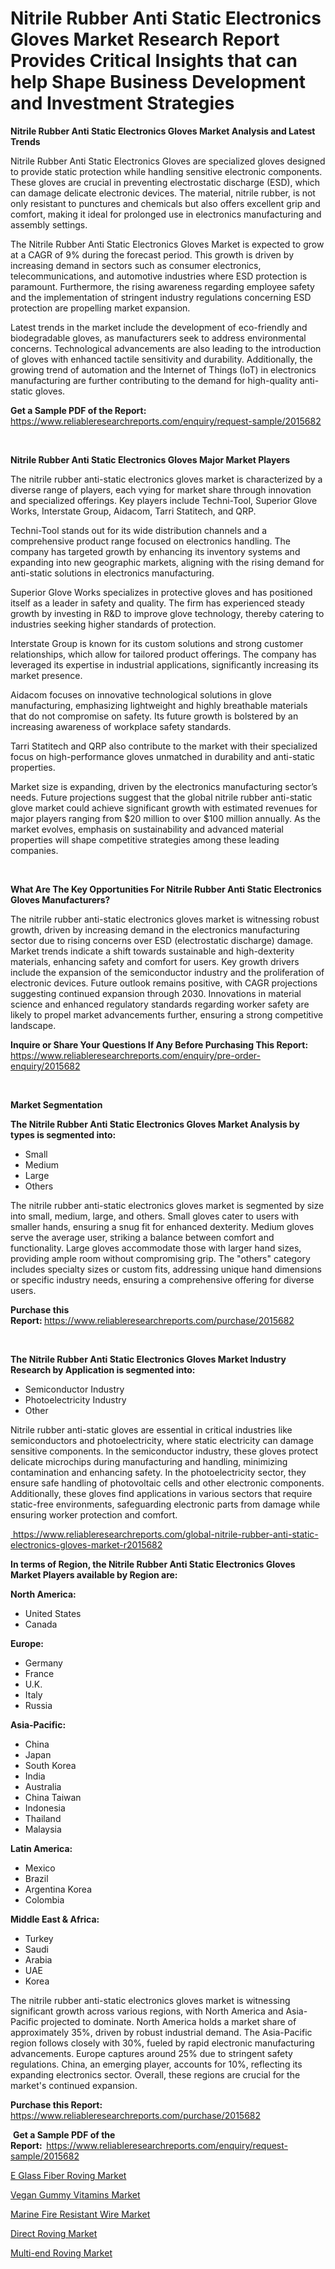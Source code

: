 <p><h1>Nitrile Rubber Anti Static Electronics Gloves Market Research Report Provides Critical Insights that can help Shape Business Development and Investment Strategies</h1></p><p><strong>Nitrile Rubber Anti Static Electronics Gloves Market Analysis and Latest Trends</strong></p>
<p><p>Nitrile Rubber Anti Static Electronics Gloves are specialized gloves designed to provide static protection while handling sensitive electronic components. These gloves are crucial in preventing electrostatic discharge (ESD), which can damage delicate electronic devices. The material, nitrile rubber, is not only resistant to punctures and chemicals but also offers excellent grip and comfort, making it ideal for prolonged use in electronics manufacturing and assembly settings.</p><p>The Nitrile Rubber Anti Static Electronics Gloves Market is expected to grow at a CAGR of 9% during the forecast period. This growth is driven by increasing demand in sectors such as consumer electronics, telecommunications, and automotive industries where ESD protection is paramount. Furthermore, the rising awareness regarding employee safety and the implementation of stringent industry regulations concerning ESD protection are propelling market expansion.</p><p>Latest trends in the market include the development of eco-friendly and biodegradable gloves, as manufacturers seek to address environmental concerns. Technological advancements are also leading to the introduction of gloves with enhanced tactile sensitivity and durability. Additionally, the growing trend of automation and the Internet of Things (IoT) in electronics manufacturing are further contributing to the demand for high-quality anti-static gloves.</p></p>
<p><strong>Get a Sample PDF of the Report:&nbsp;</strong> <a href="https://www.reliableresearchreports.com/enquiry/request-sample/2015682?utm_campaign=1635&utm_medium=2&utm_source=Github&utm_content=ia&utm_term=27102024&utm_id=nitrile-rubber-anti-static-electronics-gloves">https://www.reliableresearchreports.com/enquiry/request-sample/2015682</a></p>
<p>&nbsp;</p>
<p><strong>Nitrile Rubber Anti Static Electronics Gloves Major Market Players</strong></p>
<p><p>The nitrile rubber anti-static electronics gloves market is characterized by a diverse range of players, each vying for market share through innovation and specialized offerings. Key players include Techni-Tool, Superior Glove Works, Interstate Group, Aidacom, Tarri Statitech, and QRP. </p><p>Techni-Tool stands out for its wide distribution channels and a comprehensive product range focused on electronics handling. The company has targeted growth by enhancing its inventory systems and expanding into new geographic markets, aligning with the rising demand for anti-static solutions in electronics manufacturing. </p><p>Superior Glove Works specializes in protective gloves and has positioned itself as a leader in safety and quality. The firm has experienced steady growth by investing in R&D to improve glove technology, thereby catering to industries seeking higher standards of protection. </p><p>Interstate Group is known for its custom solutions and strong customer relationships, which allow for tailored product offerings. The company has leveraged its expertise in industrial applications, significantly increasing its market presence.</p><p>Aidacom focuses on innovative technological solutions in glove manufacturing, emphasizing lightweight and highly breathable materials that do not compromise on safety. Its future growth is bolstered by an increasing awareness of workplace safety standards.</p><p>Tarri Statitech and QRP also contribute to the market with their specialized focus on high-performance gloves unmatched in durability and anti-static properties. </p><p>Market size is expanding, driven by the electronics manufacturing sector’s needs. Future projections suggest that the global nitrile rubber anti-static glove market could achieve significant growth with estimated revenues for major players ranging from $20 million to over $100 million annually. As the market evolves, emphasis on sustainability and advanced material properties will shape competitive strategies among these leading companies.</p></p>
<p>&nbsp;</p>
<p><strong>What Are The Key Opportunities For Nitrile Rubber Anti Static Electronics Gloves Manufacturers?</strong></p>
<p><p>The nitrile rubber anti-static electronics gloves market is witnessing robust growth, driven by increasing demand in the electronics manufacturing sector due to rising concerns over ESD (electrostatic discharge) damage. Market trends indicate a shift towards sustainable and high-dexterity materials, enhancing safety and comfort for users. Key growth drivers include the expansion of the semiconductor industry and the proliferation of electronic devices. Future outlook remains positive, with CAGR projections suggesting continued expansion through 2030. Innovations in material science and enhanced regulatory standards regarding worker safety are likely to propel market advancements further, ensuring a strong competitive landscape.</p></p>
<p><strong>Inquire or Share Your Questions If Any Before Purchasing This Report:</strong> <a href="https://www.reliableresearchreports.com/enquiry/pre-order-enquiry/2015682?utm_campaign=1635&utm_medium=2&utm_source=Github&utm_content=ia&utm_term=27102024&utm_id=nitrile-rubber-anti-static-electronics-gloves">https://www.reliableresearchreports.com/enquiry/pre-order-enquiry/2015682</a></p>
<p>&nbsp;</p>
<p><strong>Market Segmentation</strong></p>
<p><strong>The Nitrile Rubber Anti Static Electronics Gloves Market Analysis by types is segmented into:</strong></p>
<p><ul><li>Small</li><li>Medium</li><li>Large</li><li>Others</li></ul></p>
<p><p>The nitrile rubber anti-static electronics gloves market is segmented by size into small, medium, large, and others. Small gloves cater to users with smaller hands, ensuring a snug fit for enhanced dexterity. Medium gloves serve the average user, striking a balance between comfort and functionality. Large gloves accommodate those with larger hand sizes, providing ample room without compromising grip. The "others" category includes specialty sizes or custom fits, addressing unique hand dimensions or specific industry needs, ensuring a comprehensive offering for diverse users.</p></p>
<p><strong>Purchase this Report:&nbsp;</strong><a href="https://www.reliableresearchreports.com/purchase/2015682?utm_campaign=1635&utm_medium=2&utm_source=Github&utm_content=ia&utm_term=27102024&utm_id=nitrile-rubber-anti-static-electronics-gloves">https://www.reliableresearchreports.com/purchase/2015682</a></p>
<p>&nbsp;</p>
<p><strong>The Nitrile Rubber Anti Static Electronics Gloves Market Industry Research by Application is segmented into:</strong></p>
<p><ul><li>Semiconductor Industry</li><li>Photoelectricity Industry</li><li>Other</li></ul></p>
<p><p>Nitrile rubber anti-static gloves are essential in critical industries like semiconductors and photoelectricity, where static electricity can damage sensitive components. In the semiconductor industry, these gloves protect delicate microchips during manufacturing and handling, minimizing contamination and enhancing safety. In the photoelectricity sector, they ensure safe handling of photovoltaic cells and other electronic components. Additionally, these gloves find applications in various sectors that require static-free environments, safeguarding electronic parts from damage while ensuring worker protection and comfort.</p></p>
<p><a href="https://www.reliableresearchreports.com/global-nitrile-rubber-anti-static-electronics-gloves-market-r2015682?utm_campaign=1635&utm_medium=2&utm_source=Github&utm_content=ia&utm_term=27102024&utm_id=nitrile-rubber-anti-static-electronics-gloves">&nbsp;https://www.reliableresearchreports.com/global-nitrile-rubber-anti-static-electronics-gloves-market-r2015682</a></p>
<p><strong>In terms of Region, the Nitrile Rubber Anti Static Electronics Gloves Market Players available by Region are:</strong></p>
<p>
    <p> <strong> North America: </strong>
        <ul>
            <li>United States</li>
            <li>Canada</li>
        </ul>
        </p> 
    <p> <strong> Europe: </strong>
        <ul>
            <li>Germany</li>
            <li>France</li>
            <li>U.K.</li>
            <li>Italy</li>
            <li>Russia</li>
        </ul>
        </p> 
    <p> <strong> Asia-Pacific: </strong>
        <ul>
            <li>China</li>
            <li>Japan</li>
            <li>South Korea</li>
            <li>India</li>
            <li>Australia</li>
            <li>China Taiwan</li>
            <li>Indonesia</li>
            <li>Thailand</li>
            <li>Malaysia</li>
        </ul>
        </p> 
    <p> <strong> Latin America: </strong>
        <ul>
            <li>Mexico</li>
            <li>Brazil</li>
            <li>Argentina Korea</li>
            <li>Colombia</li>
        </ul>
        </p> 
    <p> <strong> Middle East & Africa: </strong>
        <ul>
            <li>Turkey</li>
            <li>Saudi</li>
            <li>Arabia</li>
            <li>UAE</li>
            <li>Korea</li>
        </ul>
    </p>
    </p>
<p><p>The nitrile rubber anti-static electronics gloves market is witnessing significant growth across various regions, with North America and Asia-Pacific projected to dominate. North America holds a market share of approximately 35%, driven by robust industrial demand. The Asia-Pacific region follows closely with 30%, fueled by rapid electronic manufacturing advancements. Europe captures around 25% due to stringent safety regulations. China, an emerging player, accounts for 10%, reflecting its expanding electronics sector. Overall, these regions are crucial for the market's continued expansion.</p></p>
<p><strong>Purchase this Report: </strong><a href="https://www.reliableresearchreports.com/purchase/2015682?utm_campaign=1635&utm_medium=2&utm_source=Github&utm_content=ia&utm_term=27102024&utm_id=nitrile-rubber-anti-static-electronics-gloves">https://www.reliableresearchreports.com/purchase/2015682</a></p>
<p>&nbsp;<strong>Get a Sample PDF of the Report:&nbsp;&nbsp;</strong><a href="https://www.reliableresearchreports.com/enquiry/request-sample/2015682?utm_campaign=1635&utm_medium=2&utm_source=Github&utm_content=ia&utm_term=27102024&utm_id=nitrile-rubber-anti-static-electronics-gloves">https://www.reliableresearchreports.com/enquiry/request-sample/2015682</a></p>
<p><strong></strong></p>
<p><p><a href="https://www.linkedin.com/pulse/e-glass-fiber-roving-market-evolution-key-trends-regional-yavgf?utm_campaign=1635&utm_medium=2&utm_source=Github&utm_content=ia&utm_term=27102024&utm_id=nitrile-rubber-anti-static-electronics-gloves">E Glass Fiber Roving Market</a></p><p><a href="https://www.linkedin.com/pulse/global-vegan-gummy-vitamins-market-trends-forecasts-cpjre?utm_campaign=1635&utm_medium=2&utm_source=Github&utm_content=ia&utm_term=27102024&utm_id=nitrile-rubber-anti-static-electronics-gloves">Vegan Gummy Vitamins Market</a></p><p><a href="https://www.linkedin.com/pulse/exploring-marine-fire-resistant-wire-market-dynamics-revenue-analysis-xxnuf?utm_campaign=1635&utm_medium=2&utm_source=Github&utm_content=ia&utm_term=27102024&utm_id=nitrile-rubber-anti-static-electronics-gloves">Marine Fire Resistant Wire Market</a></p><p><a href="https://www.linkedin.com/pulse/direct-roving-market-growth-segmentation-regional-analysis--uv8me?utm_campaign=1635&utm_medium=2&utm_source=Github&utm_content=ia&utm_term=27102024&utm_id=nitrile-rubber-anti-static-electronics-gloves">Direct Roving Market</a></p><p><a href="https://www.linkedin.com/pulse/global-multi-end-roving-nexus-sector-confluences-regional-catalysts-wqbre?utm_campaign=1635&utm_medium=2&utm_source=Github&utm_content=ia&utm_term=27102024&utm_id=nitrile-rubber-anti-static-electronics-gloves">Multi-end Roving Market</a></p></p>